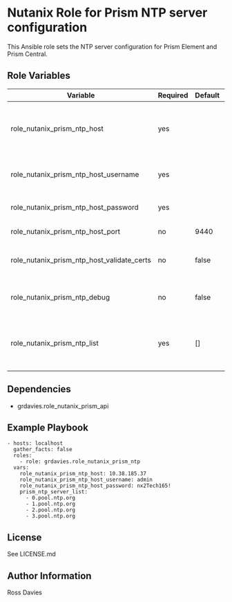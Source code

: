 # Nutanix Role for Prism NTP server configuration

This Ansible role sets the NTP server configuration for Prism Element and Prism Central.


## Role Variables

| Variable                                   | Required | Default | Choices                                                                         | Comments                                                                                                                                           |
|--------------------------------------------|----------|---------|---------------------------------------------------------------------------------|----------------------------------------------------------------------------------------------------------------------------------------------------|
| role_nutanix_prism_ntp_host                | yes      |         |                                                                                 | The IP address or FQDN for the Prism (Element or Central) to which you want to connect.                                                            |
| role_nutanix_prism_ntp_host_username       | yes      |         |                                                                                 | A valid username with appropriate rights to access the Nutanix API.                                                                                |
| role_nutanix_prism_ntp_host_password       | yes      |         |                                                                                 | A valid password for the supplied username.                                                                                                        |
| role_nutanix_prism_ntp_host_port           | no       | 9440    |                                                                                 | The Prism TCP port.                                                                                                                                |
| role_nutanix_prism_ntp_host_validate_certs | no       | false   | true / false                                                                    | Whether to check if Prism UI certificates are valid.                                                                                               |
| role_nutanix_prism_ntp_debug               | no       | false   | true / false                                                                    | Whether to check if Prism UI certificates are valid.                                                                                               |
| role_nutanix_prism_ntp_list                | yes      | []      |                                                                                 | Provide a list of NTP servers; ["0.pool.ntp.org", "1.pool.ntp.org", "2.pool.ntp.org", "3.pool.ntp.org"].                                                                                 |

## Dependencies

- grdavies.role_nutanix_prism_api

## Example Playbook

```
- hosts: localhost
  gather_facts: false
  roles:
    - role: grdavies.role_nutanix_prism_ntp
  vars:
    role_nutanix_prism_ntp_host: 10.38.185.37
    role_nutanix_prism_ntp_host_username: admin
    role_nutanix_prism_ntp_host_password: nx2Tech165!
    prism_ntp_server_list:
      - 0.pool.ntp.org
      - 1.pool.ntp.org
      - 2.pool.ntp.org
      - 3.pool.ntp.org
```


## License

See LICENSE.md

## Author Information

Ross Davies
